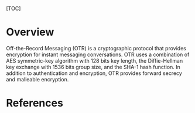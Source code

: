 [TOC]

# Overview
Off-the-Record Messaging (OTR) is a cryptographic protocol that provides encryption for instant messaging conversations. OTR uses a combination of AES symmetric-key algorithm with 128 bits key length, the Diffie-Hellman key exchange with 1536 bits group size, and the SHA-1 hash function. In addition to authentication and encryption, OTR provides forward secrecy and malleable encryption.

# References
[1]: https://en.wikipedia.org/wiki/Off-the-Record_Messaging "Off-the-record messaging"
[2]: https://telegram.org/faq#q-how-are-secret-chats-different "Telegram secret chat"
[3]: https://www.whatsapp.com/security/WhatsApp-Security-Whitepaper.pdf "WhatsApp"
[4]: https://ricochet.im/ "Ricochet P2P"
[5]: https://crypto.cat/ "CryptoCat"
